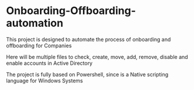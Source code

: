 # Onboarding-Offboarding-automation
This project is designed to automate the process of onboarding and offboarding for Companies

Here will be multiple files to check, create, move, add, remove, disable and enable accounts in Active Directory

The project is fully based on Powershell, since is a Native scripting language for Windows Systems
